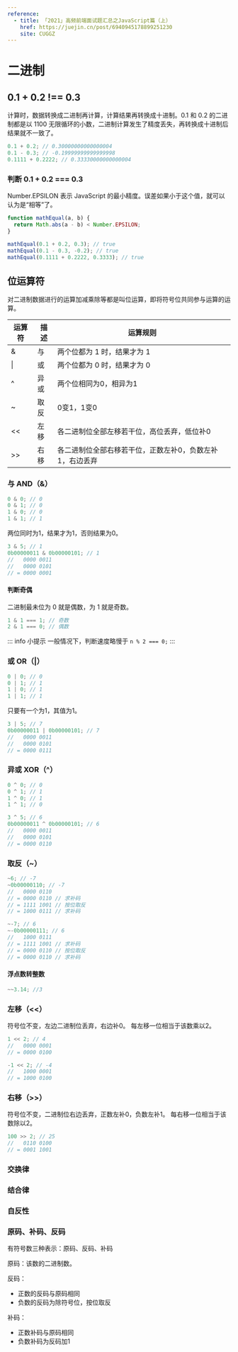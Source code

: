 ```yaml
---
reference:
  - title: 「2021」高频前端面试题汇总之JavaScript篇（上）
    href: https://juejin.cn/post/6940945178899251230
    site: CUGGZ
---
```


# 二进制

## 0.1 + 0.2 !== 0.3

计算时，数据转换成二进制再计算，计算结果再转换成十进制。0.1 和 0.2 的二进制都是以 1100 无限循环的小数，二进制计算发生了精度丢失，再转换成十进制后结果就不一致了。

```js
0.1 + 0.2; // 0.30000000000000004
0.1 - 0.3; // -0.19999999999999998
0.1111 + 0.2222; // 0.33330000000000004
```

### 判断 0.1 + 0.2 === 0.3

Number.EPSILON 表示 JavaScript 的最小精度。误差如果小于这个值，就可以认为是“相等”了。

```js
function mathEqual(a, b) {
  return Math.abs(a - b) < Number.EPSILON; 
}

mathEqual(0.1 + 0.2, 0.3); // true
mathEqual(0.1 - 0.3, -0.2); // true
mathEqual(0.1111 + 0.2222, 0.3333); // true
```

## 位运算符

对二进制数据进行的运算加减乘除等都是叫位运算，即将符号位共同参与运算的运算。

| 运算符 | 描述 | 运算规则                                                 |
| ------ | ---- | -------------------------------------------------------- |
| &      | 与   | 两个位都为 1 时，结果才为 1                              |
| &#124; | 或   | 两个位都为 0 时，结果才为 0                              |
| ^      | 异或 | 两个位相同为0，相异为1                                   |
| ~      | 取反 | 0变1，1变0                                               |
| <<     | 左移 | 各二进制位全部左移若干位，高位丢弃，低位补0              |
| >>     | 右移 | 各二进制位全部右移若干位，正数左补0，负数左补1，右边丢弃 |

### 与 AND（&）

```js
0 & 0; // 0  
0 & 1; // 0  
1 & 0; // 0  
1 & 1; // 1
```

两位同时为1，结果才为1，否则结果为0。

```js
3 & 5; // 1
0b00000011 & 0b00000101; // 1 
//   0000 0011
//   0000 0101
// = 0000 0001
```

#### 判断奇偶

二进制最未位为 0 就是偶数，为 1 就是奇数。

```js
1 & 1 === 1; // 奇数
2 & 1 === 0; // 偶数
```

::: info 小提示
一般情况下，判断速度略慢于 `n % 2 === 0;`
:::

### 或 OR（|）

```js
0 | 0; // 0
0 | 1; // 1  
1 | 0; // 1  
1 | 1; // 1
```

只要有一个为1，其值为1。

```js
3 | 5; // 7
0b00000011 | 0b00000101; // 7
//   0000 0011
//   0000 0101
// = 0000 0111
```

### 异或 XOR（^）

```js
0 ^ 0; // 0  
0 ^ 1; // 1  
1 ^ 0; // 1  
1 ^ 1; // 0
```

```js
3 ^ 5; // 6
0b00000011 ^ 0b00000101; // 6
//   0000 0011
//   0000 0101 
// = 0000 0110
```

### 取反（~）

```js
~6; // -7
~0b00000110; // -7
//   0000 0110
// = 0000 0110 // 求补码
// = 1111 1001 // 按位取反
// = 1000 0111 // 求补码

~-7; // 6
~-0b00000111; // 6
//   1000 0111
// = 1111 1001 // 求补码
// = 0000 0110 // 按位取反
// = 0000 0110 // 求补码
```

#### 浮点数转整数

```js
~~3.14; //3
```

### 左移（<<）

符号位不变，左边二进制位丢弃，右边补0。
每左移一位相当于该数乘以2。

```js
1 << 2; // 4
//   0000 0001
// = 0000 0100

-1 << 2; // -4
//   1000 0001
// = 1000 0100
```

### 右移（>>）

符号位不变，二进制位右边丢弃，正数左补0，负数左补1。
每右移一位相当于该数除以2。

```js
100 >> 2; // 25
//   0110 0100
// = 0001 1001
```

### 交换律

### 结合律

### 自反性

### 原码、补码、反码

有符号数三种表示：原码、反码、补码

原码：该数的二进制数。

反码：
- 正数的反码与原码相同
- 负数的反码为除符号位，按位取反

补码：
- 正数补码与原码相同
- 负数补码为反码加1
